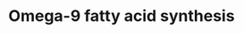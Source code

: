 ---
annotations:
- id: PW:0001137
  parent: classic metabolic pathway
  type: Pathway Ontology
  value: unsaturated fatty acid biosynthetic pathway
- id: PW:0001136
  parent: classic metabolic pathway
  type: Pathway Ontology
  value: fatty acid elongation pathway
- id: PW:0000058
  parent: classic metabolic pathway
  type: Pathway Ontology
  value: fatty acid metabolic pathway
authors:
- DeSl
- Eweitz
description: New PW, homology converted
last-edited: 2021-05-22
ndex: bbc9dee6-8b6c-11eb-9e72-0ac135e8bacf
organisms:
- Homo sapiens
redirect_from:
- /index.php/Pathway:WP4724
- /instance/WP4724
- /instance/WP4724_rr117812
revision: r117812
schema-jsonld:
- '@context': https://schema.org/
  '@id': https://wikipathways.github.io/pathways/WP4724.html
  '@type': Dataset
  creator:
    '@type': Organization
    name: WikiPathways
  description: New PW, homology converted
  keywords:
  - 16:1(9Z)
  - 18:2(6Z,9Z)
  - 20:2(8Z,11Z)
  - 20:3(5Z,8Z,11Z)
  - 24:1(15Z))
  - ACOT2
  - ACSL1
  - ACSL3
  - ACSL4
  - Arachidic acid
  - Behenic acid
  - Cerotic acid
  - CoA(16:0)
  - CoA(16:1(9Z))
  - CoA(18:0)
  - CoA(18:1(9Z))
  - CoA(18:2(6Z,9Z))
  - CoA(20:0)
  - CoA(20:1(11Z))
  - CoA(20:2(8Z,11Z))
  - CoA(20:3(5Z,8Z,11Z))
  - CoA(22:0)
  - CoA(22:1(13Z))
  - CoA(24:0)
  - CoA(24:1(15Z))
  - CoA(26:0)
  - ELOVL1
  - ELOVL2
  - ELOVL3
  - ELOVL5
  - ELOVL6
  - FADS1
  - FADS2
  - FASN
  - Lauric acid
  - Lignoceric acid
  - Myristic acid
  - Oleic acid
  - Palmitic acid
  - SCD5
  - Stearic acid
  - cis-erucic acid
  - hSCD1
  license: CC0
  name: Omega-9 fatty acid synthesis
seo: CreativeWork
title: Omega-9 fatty acid synthesis
wpid: WP4724
---